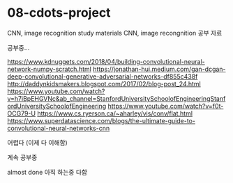 # 08-cdots-project

CNN, image recognition study materials
CNN, image recongnition 공부 자료


공부중...

https://www.kdnuggets.com/2018/04/building-convolutional-neural-network-numpy-scratch.html
https://jonathan-hui.medium.com/gan-dcgan-deep-convolutional-generative-adversarial-networks-df855c438f
http://daddynkidsmakers.blogspot.com/2017/02/blog-post_24.html
https://www.youtube.com/watch?v=h7iBpEHGVNc&ab_channel=StanfordUniversitySchoolofEngineeringStanfordUniversitySchoolofEngineering
https://www.youtube.com/watch?v=f0t-OCG79-U
https://www.cs.ryerson.ca/~aharley/vis/conv/flat.html
https://www.superdatascience.com/blogs/the-ultimate-guide-to-convolutional-neural-networks-cnn

어렵다 (이제 다 이해함)

계속 공부중

almost done
아직
하는중
다함
